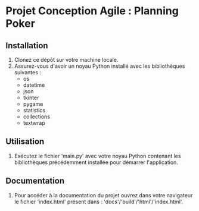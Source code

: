 # Projet Conception Agile : Planning Poker

## Installation

1. Clonez ce dépôt sur votre machine locale.
2. Assurez-vous d'avoir un noyau Python installé avec les bibliothèques suivantes :
    - os
    - datetime
    - json
    - tkinter
    - pygame
    - statistics
    - collections
    - textwrap

## Utilisation

1. Exécutez le fichier 'main.py' avec votre noyau Python contenant les bibliothèques précédemment installée pour démarrer l'application.

## Documentation

1. Pour accéder à la documentation du projet ouvrez dans votre navigateur le fichier 'index.html' présent dans : 'docs'/'build'/'html'/'index.html'.